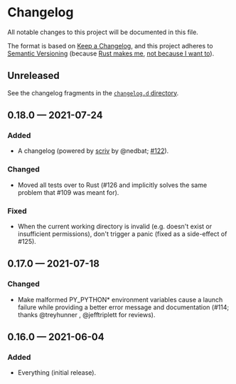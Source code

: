 # Changelog

All notable changes to this project will be documented in this file.

The format is based on [Keep a Changelog](https://keepachangelog.com/en/1.0.0/), and this project adheres to [Semantic Versioning](https://semver.org/) (because [Rust makes me](https://doc.rust-lang.org/cargo/reference/manifest.html#the-version-field), [not because I want to](https://snarky.ca/why-i-dont-like-semver/)).

## Unreleased

See the changelog fragments in the [`changelog.d` directory](https://github.com/brettcannon/python-launcher/tree/main/changelog.d).

<!-- scriv-insert-here -->

## 0.18.0 — 2021-07-24

### Added

- A changelog (powered by [scriv](https://scriv.readthedocs.io/) by @nedbat; [#122](https://github.com/brettcannon/python-launcher/issues/122)).

### Changed

- Moved all tests over to Rust (#126 and implicitly solves the same problem that #109 was meant for).

### Fixed

- When the current working directory is invalid (e.g. doesn't exist or insufficient permissions), don't trigger a panic (fixed as a side-effect of #125).

## 0.17.0 — 2021-07-18

### Changed

- Make malformed PY_PYTHON\* environment variables cause a launch failure while providing a better error message and documentation (#114; thanks @treyhunner , @jefftriplett for reviews).

## 0.16.0 — 2021-06-04

### Added

- Everything (initial release).

